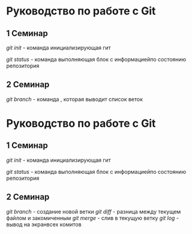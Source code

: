 # Руководство по работе с Git

##  1 Семинар
*git init* - команда инициализирующая гит

*git status* - команда выполняющая блок с информациейпо состоянию репозитория

## 2 Семинар

*git branch* - команда , которая выводит список 
веток
# Руководство по работе с Git

##  1 Семинар
*git init* - команда инициализирующая гит

*git status* - команда выполняющая блок с информациейпо состоянию репозитория

## 2 Семинар

*git branch* - создание новой ветки
 *git diff* - разница между текущем файлом и закомиченным
*git merge* - слив  в текущую ветку
 *git log* - вывод на экранвсех комитов
 
